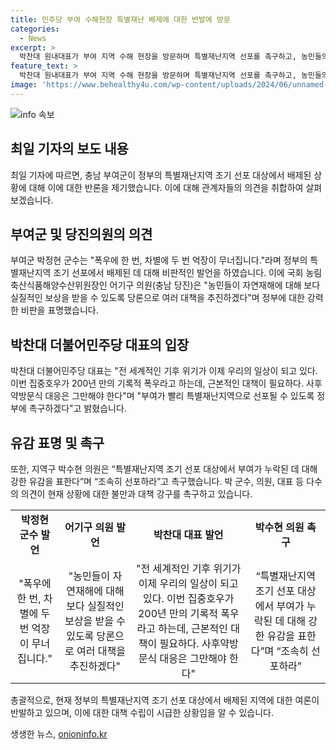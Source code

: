 ```yaml
---
title: 민주당 부여 수해현장 특별재난 배제에 대한 반발에 방문
categories:
  - News
excerpt: >
  박찬대 원내대표가 부여 지역 수해 현장을 방문하며 특별재난지역 선포를 촉구하고, 농민들의 피해에 대한 현실적인 보상을 요구했다. 박정현 군수는 농민들의 억장이 무너지고 정치인들의 무관심으로 피해가 되풀이된다며 울분을 토로했고, 국회 농해수위원장 어기구 의원도 실질적 보상을 추진하고 정부에 조속한 선포를 촉구했다. 또한, 박수현 의원은 부여의 누락을 유감했고, 박찬대 원내대표는 기후위기에 대한 근본적 대책이 필요하며 사후약방문식 대응을 그만하고 촉구했다.
feature_text: >
  박찬대 원내대표가 부여 지역 수해 현장을 방문하며 특별재난지역 선포를 촉구하고, 농민들의 피해에 대한 현실적인 보상을 요구했다. 박정현 군수는 농민들의 억장이 무너지고 정치인들의 무관심으로 피해가 되풀이된다며 울분을 토로했고, 국회 농해수위원장 어기구 의원도 실질적 보상을 추진하고 정부에 조속한 선포를 촉구했다. 또한, 박수현 의원은 부여의 누락을 유감했고, 박찬대 원내대표는 기후위기에 대한 근본적 대책이 필요하며 사후약방문식 대응을 그만하고 촉구했다.
image: 'https://www.behealthy4u.com/wp-content/uploads/2024/06/unnamed-file.png'
---
```


<p><img src="https://www.behealthy4u.com/wp-content/uploads/2024/06/unnamed-file.png" alt="info 속보" /></p>

<h2 data-ke-size="size26">최일 기자의 보도 내용</h2>

<p data-ke-size="size16">최일 기자에 따르면, 충남 부여군이 정부의 특별재난지역 조기 선포 대상에서 배제된 상황에 대해 이에 대한 반론을 제기했습니다. 이에 대해 관계자들의 의견을 취합하여 살펴보겠습니다.</p>

<h2 data-ke-size="size26">부여군 및 당진의원의 의견</h2>

<p data-ke-size="size16">부여군 박정현 군수는 "폭우에 한 번, 차별에 두 번 억장이 무너집니다."라며 정부의 특별재난지역 조기 선포에서 배제된 데 대해 비판적인 발언을 하였습니다. 이에 국회 농림축산식품해양수산위원장인 어기구 의원(충남 당진)은 "농민들이 자연재해에 대해 보다 실질적인 보상을 받을 수 있도록 당론으로 여러 대책을 추진하겠다"며 정부에 대한 강력한 비판을 표명했습니다.</p>

<h2 data-ke-size="size26">박찬대 더불어민주당 대표의 입장</h2>

<p data-ke-size="size16">박찬대 더불어민주당 대표는 "전 세계적인 기후 위기가 이제 우리의 일상이 되고 있다. 이번 집중호우가 200년 만의 기록적 폭우라고 하는데, 근본적인 대책이 필요하다. 사후약방문식 대응은 그만해야 한다"며 "부여가 빨리 특별재난지역으로 선포될 수 있도록 정부에 촉구하겠다"고 밝혔습니다.</p>

<h2 data-ke-size="size26">유감 표명 및 촉구</h2>

<p data-ke-size="size16">또한, 지역구 박수현 의원은 “특별재난지역 조기 선포 대상에서 부여가 누락된 데 대해 강한 유감을 표한다”며 “조속히 선포하라”고 촉구했습니다. 박 군수, 의원, 대표 등 다수의 의견이 현재 상황에 대한 불만과 대책 강구를 촉구하고 있습니다.</p>

<table>
  <tr>
    <td style="text-align: center; height: 17px;"><b>박정현 군수 발언</b></td>
    <td style="text-align: center; height: 17px;"><b>어기구 의원 발언</b></td>
    <td style="text-align: center; height: 17px;"><b>박찬대 대표 발언</b></td>
    <td style="text-align: center; height: 17px;"><b>박수현 의원 촉구</b></td>
  </tr>
  <tr>
    <td style="text-align: center; height: 17px;">"폭우에 한 번, 차별에 두 번 억장이 무너집니다."</td>
    <td style="text-align: center; height: 17px;">"농민들이 자연재해에 대해 보다 실질적인 보상을 받을 수 있도록 당론으로 여러 대책을 추진하겠다"</td>
    <td style="text-align: center; height: 17px;">"전 세계적인 기후 위기가 이제 우리의 일상이 되고 있다. 이번 집중호우가 200년 만의 기록적 폭우라고 하는데, 근본적인 대책이 필요하다. 사후약방문식 대응은 그만해야 한다"</td>
    <td style="text-align: center; height: 17px;">“특별재난지역 조기 선포 대상에서 부여가 누락된 데 대해 강한 유감을 표한다”며 “조속히 선포하라”</td>
  </tr>
</table>

<p data-ke-size="size16">총괄적으로, 현재 정부의 특별재난지역 조기 선포 대상에서 배제된 지역에 대한 여론이 반발하고 있으며, 이에 대한 대책 수립이 시급한 상황임을 알 수 있습니다.</p>
생생한 뉴스, <a href="https://onioninfo.kr" rel="dofollow">onioninfo.kr</a>


